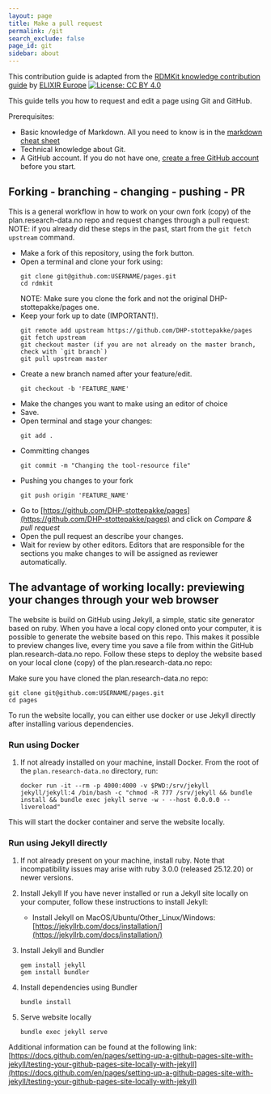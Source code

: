 ```yaml
---
layout: page
title: Make a pull request
permalink: /git
search_exclude: false
page_id: git
sidebar: about
---
```


This contribution guide is adapted from the [RDMKit knowledge contribution guide](https://rdmkit.elixir-europe.org/how_to_contribute "How to contribute to RDMkit ") by [ELIXIR Europe](https://elixir-europe.org/ "ELIXIR Europe main page")  [![License: CC BY 4.0](https://img.shields.io/badge/License-CC_BY_4.0-lightgrey.svg)](https://creativecommons.org/licenses/by/4.0/)

This guide tells you how to request and edit a page using Git and GitHub.

Prerequisites:
* Basic knowledge of Markdown. All you need to know is in the [markdown cheat sheet](https://kramdown.gettalong.org/quickref.html)
* Technical knowledge about Git.
* A GitHub account. If you do not have one, [create a free GitHub account](https://github.com/join) before you start.


## Forking - branching - changing - pushing - PR

This is a general workflow in how to work on your own fork (copy) of the plan.research-data.no repo and request changes through a pull request:
NOTE: if you already did these steps in the past, start from the `git fetch upstream` command.

- Make a fork of this repository, using the fork button.
- Open a terminal and clone your fork using:
    ```
    git clone git@github.com:USERNAME/pages.git
    cd rdmkit
    ```
    NOTE: Make sure you clone the fork and not the original DHP-stottepakke/pages one.
- Keep your fork up to date (IMPORTANT!).
    ```
    git remote add upstream https://github.com/DHP-stottepakke/pages
    git fetch upstream
    git checkout master (if you are not already on the master branch, check with `git branch`)
    git pull upstream master
    ```
- Create a new branch named after your feature/edit.
    ```
    git checkout -b 'FEATURE_NAME'
    ```
- Make the changes you want to make using an editor of choice
- Save.
- Open terminal and stage your changes:
    ```
    git add .
    ```
- Committing changes
    ```
    git commit -m "Changing the tool-resource file"
    ```
- Pushing you changes to your fork
    ```
    git push origin 'FEATURE_NAME'
    ```
- Go to [https://github.com/DHP-stottepakke/pages](https://github.com/DHP-stottepakke/pages) and click on *Compare & pull request*
- Open the pull request an describe your changes.
- Wait for review by other editors. Editors that are responsible for the sections you make changes to will be assigned as reviewer automatically.

## The advantage of working locally: previewing your changes through your web browser

The website is build on GitHub using Jekyll, a simple, static site generator based on ruby. When you have a local copy cloned onto your computer, it is possible to generate the website based on this repo. This makes it possible to preview changes live, every time you save a file from within the GitHub plan.research-data.no repo. Follow these steps to deploy the website based on your local clone (copy) of the plan.research-data.no repo:

Make sure you have cloned the plan.research-data.no repo:

    git clone git@github.com:USERNAME/pages.git
    cd pages


To run the website locally, you can either use docker or use Jekyll directly after installing various dependencies.

### Run using Docker

1. If not already installed on your machine, install Docker. From the root of the ``plan.research-data.no`` directory, run:
    ```
    docker run -it --rm -p 4000:4000 -v $PWD:/srv/jekyll jekyll/jekyll:4 /bin/bash -c "chmod -R 777 /srv/jekyll && bundle install && bundle exec jekyll serve -w - --host 0.0.0.0 --livereload"
    ```
This will start the docker container and serve the website locally.

### Run using Jekyll directly

1. If not already present on your machine, install ruby. Note that incompatibility issues may arise with ruby 3.0.0 (released 25.12.20) or newer versions.


1. Install Jekyll
If you have never installed or run a Jekyll site locally on your computer, follow these instructions to install Jekyll:
   * Install Jekyll on MacOS/Ubuntu/Other_Linux/Windows: [https://jekyllrb.com/docs/installation/](https://jekyllrb.com/docs/installation/)

1. Install Jekyll and Bundler

    ```
    gem install jekyll
    gem install bundler
    ```
2. Install dependencies using Bundler

    ```
    bundle install
    ```

2. Serve website locally

    ```
    bundle exec jekyll serve
    ```

Additional information can be found at the following link: [https://docs.github.com/en/pages/setting-up-a-github-pages-site-with-jekyll/testing-your-github-pages-site-locally-with-jekyll](https://docs.github.com/en/pages/setting-up-a-github-pages-site-with-jekyll/testing-your-github-pages-site-locally-with-jekyll)

